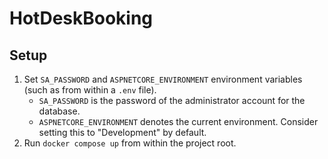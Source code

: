 # HotDeskBooking
## Setup
1. Set `SA_PASSWORD` and `ASPNETCORE_ENVIRONMENT` environment variables (such as from within a `.env` file).
    - `SA_PASSWORD` is the password of the administrator account for the database.
    - `ASPNETCORE_ENVIRONMENT` denotes the current environment. Consider setting this to "Development" by default.
2. Run `docker compose up` from within the project root.